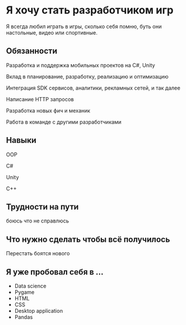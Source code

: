 # Я хочу стать разработчиком игр
Я всегда любил играть в игры, сколько себя помню, буть они настольные, видео или спортивные.




## Обязанности

Разработка и поддержка мобильных проектов на C#, Unity

Вклад в планирование, разработку, реализацию и оптимизацию

Интеграция SDK сервисов, аналитики, рекламных сетей, и так далее

Написание HTTP запросов

Разработка новых фич и механик

Работа в команде с другими разработчиками



## Навыки
OOP

С#

Unity

С++


## Трудности на пути
боюсь что не справлюсь

## Что нужно сделать чтобы всё получилось
Перестать боятся нового






## Я уже пробовал себя в …

- Data science
- Pygame
- HTML
- CSS
- Desktop application
- Pandas
